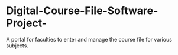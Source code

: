 # Digital-Course-File-Software-Project-
A portal for faculties to enter and manage the course file for various subjects.